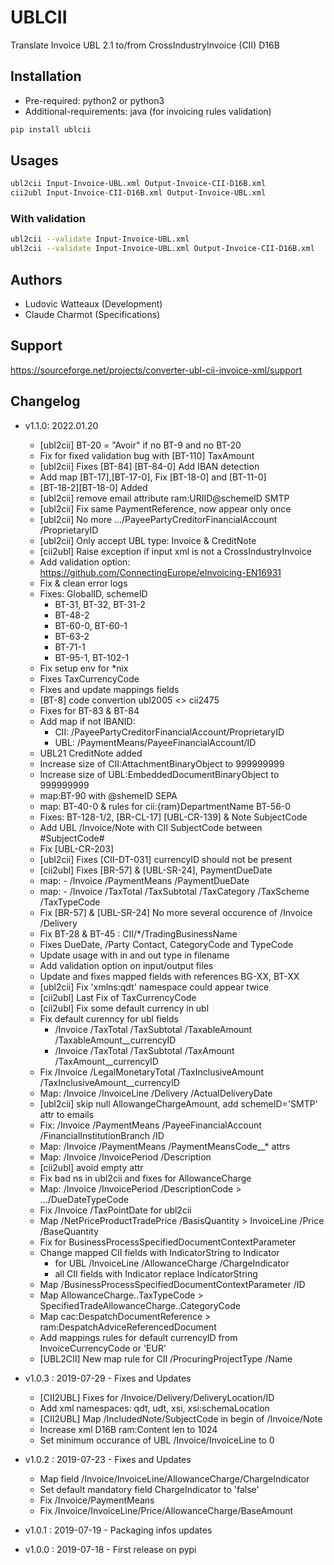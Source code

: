 # UBLCII

Translate Invoice UBL 2.1 to/from CrossIndustryInvoice (CII) D16B


## Installation

* Pre-required: python2 or python3
* Additional-requirements: java (for invoicing rules validation)

```bash
pip install ublcii
```


## Usages
```bash
ubl2cii Input-Invoice-UBL.xml Output-Invoice-CII-D16B.xml
cii2ubl Input-Invoice-CII-D16B.xml Output-Invoice-UBL.xml
```

### With validation
```bash
ubl2cii --validate Input-Invoice-UBL.xml
ubl2cii --validate Input-Invoice-UBL.xml Output-Invoice-CII-D16B.xml
```


## Authors
* Ludovic Watteaux (Development)
* Claude Charmot (Specifications)


## Support

https://sourceforge.net/projects/converter-ubl-cii-invoice-xml/support


## Changelog
* v1.1.0: 2022.01.20
	* [ubl2cii] BT-20 = "Avoir" if no BT-9 and no BT-20
	* Fix for fixed validation bug with [BT-110] TaxAmount
	* [ubl2cii] Fixes [BT-84] [BT-84-0] Add IBAN detection
	* Add map [BT-17],[BT-17-0], Fix [BT-18-0] and [BT-11-0]
	* [BT-18-2][BT-18-0] Added
	* [ubl2cii] remove email attribute ram:URIID@schemeID SMTP
	* [ubl2cii] Fix same PaymentReference, now appear only once
	* [ubl2cii] No more .../PayeePartyCreditorFinancialAccount /ProprietaryID
	* [ubl2cii] Only accept UBL type: Invoice & CreditNote
	* [cii2ubl] Raise exception if input xml is not a CrossIndustryInvoice
	* Add validation option: https://github.com/ConnectingEurope/eInvoicing-EN16931
	* Fix & clean error logs
	* Fixes: GlobalID, schemeID
		* BT-31, BT-32, BT-31-2
		* BT-48-2
		* BT-60-0, BT-60-1
		* BT-63-2
		* BT-71-1
		* BT-95-1, BT-102-1
	* Fix setup env for *nix
	* Fixes TaxCurrencyCode
	* Fixes and update mappings fields
	* [BT-8] code convertion ubl2005 <> cii2475
	* Fixes for BT-83 & BT-84
	* Add map if not IBANID:
		* CII: /PayeePartyCreditorFinancialAccount/ProprietaryID
		* UBL: /PaymentMeans/PayeeFinancialAccount/ID
	* UBL21 CreditNote added
	* Increase size of CII:AttachmentBinaryObject to 999999999
	* Increase size of UBL:EmbeddedDocumentBinaryObject to 999999999
	* map:BT-90 with @shemeID SEPA
	* map: BT-40-0 & rules for cii:{ram}DepartmentName  BT-56-0
	* Fixes: BT-128-1/2, [BR-CL-17] [UBL-CR-139] & Note SubjectCode
	* Add UBL /Invoice/Note with CII SubjectCode between #SubjectCode#
	* Fix [UBL-CR-203]
	* [ubl2cii] Fixes [CII-DT-031] currencyID should not be present
	* [cii2ubl] Fixes [BR-57] & [UBL-SR-24], PaymentDueDate
	* map: - /Invoice /PaymentMeans /PaymentDueDate
	* map: - /Invoice /TaxTotal /TaxSubtotal /TaxCategory /TaxScheme /TaxTypeCode
	* Fix [BR-57] & [UBL-SR-24] No more several occurence of /Invoice /Delivery
	* Fix BT-28 & BT-45 : CII/*/TradingBusinessName
	* Fixes DueDate, /Party Contact, CategoryCode and TypeCode
	* Update usage with in and out type in filename
	* Add validation option on input/output files
	* Update and fixes mapped fields with references BG-XX, BT-XX
	* [ubl2cii] Fix 'xmlns:qdt' namespace could appear twice
	* [cii2ubl] Last Fix of TaxCurrencyCode
	* [cii2ubl] Fix some default currency in ubl
	* Fix default curenncy for ubl fields
		* /Invoice /TaxTotal /TaxSubtotal /TaxableAmount /TaxableAmount__currencyID
		* /Invoice /TaxTotal /TaxSubtotal /TaxAmount /TaxAmount__currencyID
	* Fix /Invoice /LegalMonetaryTotal /TaxInclusiveAmount /TaxInclusiveAmount__currencyID
	* Map: /Invoice /InvoiceLine /Delivery /ActualDeliveryDate
	* [ubl2cii] skip null AllowangeChargeAmount, add schemeID='SMTP' attr to emails
	* Fix: /Invoice /PaymentMeans /PayeeFinancialAccount /FinancialInstitutionBranch /ID
	* Map: /Invoice /PaymentMeans /PaymentMeansCode__* attrs
	* Map: /Invoice /InvoicePeriod /Description
	* [cii2ubl] avoid empty attr <PaymentMeansCode name="">
	* Fix bad ns in ubl2cii and fixes for AllowanceCharge
	* Map: /Invoice /InvoicePeriod /DescriptionCode > .../DueDateTypeCode
	* Fix /Invoice /TaxPointDate for ubl2cii
	* Map /NetPriceProductTradePrice /BasisQuantity > InvoiceLine /Price /BaseQuantity
	* Fix for BusinessProcessSpecifiedDocumentContextParameter
	* Change mapped CII fields with IndicatorString to Indicator
		* for UBL /InvoiceLine /AllowanceCharge /ChargeIndicator
		* all CII fields with Indicator replace IndicatorString
	* Map /BusinessProcessSpecifiedDocumentContextParameter /ID
	* Map AllowanceCharge..TaxTypeCode > SpecifiedTradeAllowanceCharge..CategoryCode
	* Map cac:DespatchDocumentReference > ram:DespatchAdviceReferencedDocument
	* Add mappings rules for default currencyID from InvoiceCurrencyCode or 'EUR'
	* [UBL2CII] New map rule for CII /ProcuringProjectType /Name


* v1.0.3 : 2019-07-29 - Fixes and Updates
	* [CII2UBL] Fixes for /Invoice/Delivery/DeliveryLocation/ID
	* Add xml namespaces: qdt, udt, xsi, xsi:schemaLocation
	* [CII2UBL] Map /IncludedNote/SubjectCode in begin of /Invoice/Note
	* Increase xml D16B ram:Content len to 1024
	* Set minimum occurance of UBL /Invoice/InvoiceLine to 0

* v1.0.2 : 2019-07-23 - Fixes and Updates
	* Map field /Invoice/InvoiceLine/AllowanceCharge/ChargeIndicator
	* Set default mandatory field ChargeIndicator to 'false'
	* Fix /Invoice/PaymentMeans
	* Fix /Invoice/InvoiceLine/Price/AllowanceCharge/BaseAmount

* v1.0.1 : 2019-07-19 - Packaging infos updates

* v1.0.0 : 2019-07-18 - First release on pypi
